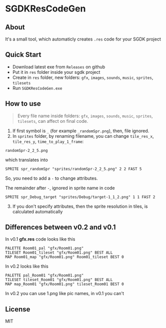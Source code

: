 # SGDKResCodeGen

## About

It's a small tool, which automaticly creates `.res` code for your SGDK project

## Quick Start

- Download latest exe from `Releases` on github
- Put it in `res` folder inside your sgdk project
- Create in `res` folder, new folders: `gfx`, `images`, `sounds`, `music`, `sprites`, `tilesets`
- Run `SGDKResCodeGen.exe` 

## How to use

> Every file name inside folders: `gfx`, `images`, `sounds`, `music`, `sprites`, `tilesets`, can affect on final code.
1. If first symbol is `_` (for example `_randomSpr.png`), then, file ignored.
2. In `sprites` folder, by renaming filename, you can change `tile_res_x`, `tile_res_y`, `time_to_play_1_frame`:

```
randomSpr-2_2_5.png
````
which translates into

```
SPRITE spr_randomSpr "sprites/randomSpr-2_2_5.png" 2 2 FAST 5
```

So, you need to add a `-` to change attributes.

The remainder after `-`, ignored in sprite name in code

```
SPRITE spr_Debug_target "sprites/Debug/target-1_1_2.png" 1 1 FAST 2
```

3. If you don't specify attributes, then the sprite resolution in tiles, is calculated automatically 

## Differences between v0.2 and v0.1
In v0.1 **gfx.res** code looks like this
```
PALETTE Room01_pal "gfx/Room01.png"
TILESET Room01_tileset "gfx/Room01.png" BEST ALL
MAP Room01_map "gfx/Room01.png" Room01_tileset BEST 0
```
In v0.2 looks like this
```
PALETTE pal_Room01 "gfx/Room01.png"
TILESET tileset_Room01 "gfx/Room01.png" BEST ALL
MAP map_Room01 "gfx/Room01.png" tileset_Room01 BEST 0
```
In v0.2 you can use 1.png like pic names, in v0.1 you can't

## License

MIT
